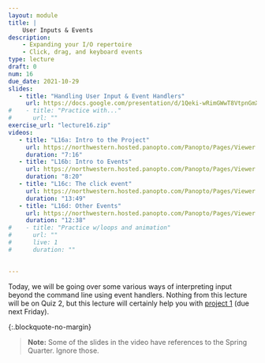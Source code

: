 ```yaml
---
layout: module
title: | 
    User Inputs & Events
description:
    - Expanding your I/O repertoire
    - Click, drag, and keyboard events
type: lecture
draft: 0
num: 16
due_date: 2021-10-29
slides: 
   - title: "Handling User Input & Event Handlers"
     url: https://docs.google.com/presentation/d/1Qeki-wRimGWwT8VtpnGmXtUDEkbiVEZLI4f1Tz7YB4Y/edit?usp=sharing
#    - title: "Practice with..."
#      url: ""
exercise_url: "lecture16.zip"
videos:
   - title: "L16a: Intro to the Project"
     url: https://northwestern.hosted.panopto.com/Panopto/Pages/Viewer.aspx?id=84aeac80-dac4-44f8-981e-adc20157f907
     duration: "7:16"
   - title: "L16b: Intro to Events"
     url: https://northwestern.hosted.panopto.com/Panopto/Pages/Viewer.aspx?id=9d637256-9fec-481c-8975-adc20157f9d2
     duration: "8:20"
   - title: "L16c: The click event"
     url: https://northwestern.hosted.panopto.com/Panopto/Pages/Viewer.aspx?id=4a7cd174-6807-4094-b75d-adc20157fa58
     duration: "13:49"
   - title: "L16d: Other Events"
     url: https://northwestern.hosted.panopto.com/Panopto/Pages/Viewer.aspx?id=32c65d38-3035-4823-878b-adc20157fb1f
     duration: "12:38"
#    - title: "Practice w/loops and animation"
#      url: ""
#      live: 1
#      duration: ""

     
---
```


Today, we will be going over some various ways of interpreting input beyond the command line using event handlers. Nothing from this lecture will be on Quiz 2, but this lecture will certainly help you with [project 1](../assignments/p1) (due next Friday).

{:.blockquote-no-margin}
> **Note:** Some of the slides in the video have references to the Spring Quarter. Ignore those.   